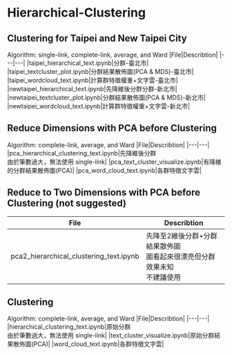 # Hierarchical-Clustering

## Clustering for Taipei and New Taipei City
Algorithm: single-link, complete-link, average, and Ward
|File|Describtion|
|---|---|
|taipei_hierarchical_text.ipynb|分群-臺北市|
|taipei_textcluster_plot.ipynb|分群結果散佈圖(PCA & MDS)-臺北市|
|taipei_wordcloud_text.ipynb|計算群特徵權重+文字雲-臺北市|
|newtaipei_hierarchical_text.ipynb|先降維後分群分群-新北市|
|newtaipei_textcluster_plot.ipynb|分群結果散佈圖(PCA & MDS)-新北市|
|newtaipei_wordcloud_text.ipynb|計算群特徵權重+文字雲-新北市|

## Reduce Dimensions with PCA before Clustering
Algorithm: complete-link, average, and Ward
|File|Describtion|
|---|---|
|pca_hierarchical_clustering_text.ipynb|先降維後分群<br/>由於筆數過大，無法使用 single-link|
|pca_text_cluster_visualize.ipynb|有降維的分群結果散佈圖(PCA)|
|pca_word_cloud_text.ipynb|各群特徵文字雲|

## Reduce to  Two Dimensions with PCA before Clustering (not suggested)
|File|Describtion|
|---|---|
|pca2_hierarchical_clustering_text.ipynb|先降至2維後分群+分群結果散佈圖<br/>圖看起來很漂亮但分群效果未知<br/>不建議使用|

## Clustering
Algorithm: complete-link, average, and Ward
|File|Describtion|
|---|---|
|hierarchical_clustering_text.ipynb|原始分群<br/>由於筆數過大，無法使用 single-link|
|text_cluster_visualize.ipynb|原始分群結果散佈圖(PCA)|
|word_cloud_text.ipynb|各群特徵文字雲|


